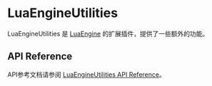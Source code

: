 # LuaEngineUtilities

LuaEngineUtilities 是 [LuaEngine](https://github.com/HalcyonAlcedo/LuaEngine) 的扩展插件，提供了一些额外的功能。

## API Reference

API参考文档请参阅 [LuaEngineUtilities API Reference](https://luaeutilities.docs.eigeen.cc/)。

